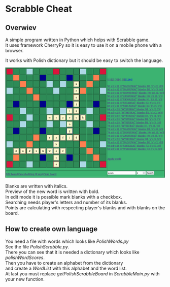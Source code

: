 
# Scrabble Cheat 

## Overwiev

A simple program written in Python which helps with Scrabble game. <br>
It uses framework CherryPy so it is easy to use it on a mobile phone with a browser. <br>

It works with Polish dictionary but it should be easy to switch the language. <br>

![Screenshot](Screenshot.png)

Blanks are written with italics.<br>
Preview of the new word is written with bold. <br>
In edit mode it is possible mark blanks with a checkbox. <br>
Searching needs player's letters and number of its blanks. <br>
Points are calculating with respecting player's blanks and with blanks on the board. <br>

## How to create own language

You need a file with words which looks like <i>PolishWords.py</i> <br>
See the file <i>PolishScrabble.py</i>. <br>
There you can see that it is needed a dictionary which looks like <i>polishWordScores</i>. <br>
Then you have to create an alphabet from the dictionary <br>
and create a <i>WordList</i> with this alphabet and the word list. <br>
At last you must replace <i>getPolishScrabbleBoard</i> in <i>ScrabbleMain.py</i> with your new function. <br>
